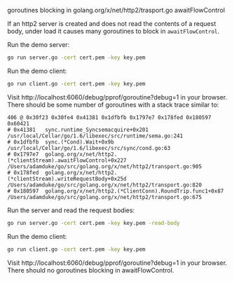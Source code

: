 goroutines blocking in golang.org/x/net/http2/trasport.go awaitFlowControl

If an http2 server is created and does not read the contents of a request body, under load it causes many goroutines to block in
`awaitFlowControl`.

Run the demo server:

```bash
go run server.go -cert cert.pem -key key.pem
```

Run the demo client:

```bash
go run client.go -cert cert.pem -key key.pem
```

Visit http://localhost:6060/debug/pprof/goroutine?debug=1 in your browser. There should be some number of goroutines with a stack trace
similar to:

```
406 @ 0x30f23 0x30fe4 0x41381 0x1dfbfb 0x1797e7 0x178fed 0x180597 0x60421
# 0x41381   sync.runtime_Syncsemacquire+0x201       /usr/local/Cellar/go/1.6/libexec/src/runtime/sema.go:241
# 0x1dfbfb  sync.(*Cond).Wait+0x9b            /usr/local/Cellar/go/1.6/libexec/src/sync/cond.go:63
# 0x1797e7  golang.org/x/net/http2.(*clientStream).awaitFlowControl+0x227 /Users/adamduke/go/src/golang.org/x/net/http2/transport.go:905
# 0x178fed  golang.org/x/net/http2.(*clientStream).writeRequestBody+0x25d /Users/adamduke/go/src/golang.org/x/net/http2/transport.go:820
# 0x180597  golang.org/x/net/http2.(*ClientConn).RoundTrip.func1+0x87 /Users/adamduke/go/src/golang.org/x/net/http2/transport.go:675
```

Run the server and read the request bodies:

```bash
go run server.go -cert cert.pem -key key.pem -read-body
```

Run the demo client:

```bash
go run client.go -cert cert.pem -key key.pem
```

Visit http://localhost:6060/debug/pprof/goroutine?debug=1 in your browser. There should no goroutines blocking in awaitFlowControl.
